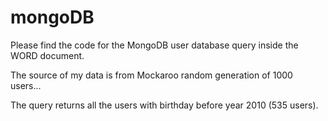# mongoDB
Please find the code for the MongoDB user database query inside the WORD document.

The source of my data is from Mockaroo random generation of 1000 users...

The query returns all the users with birthday before year 2010 (535 users).
